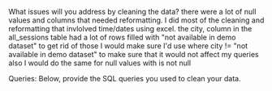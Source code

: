 What issues will you address by cleaning the data?
there were a lot of null values and columns that needed reformatting. 
I did most of the cleaning and reformatting that invlolved time/dates using excel.
the city, column in the all_sessions table had a lot of rows filled with "not available in demo dataset"
to get rid of those I would make sure I'd use
where city != "not available in demo dataset" to make sure that it would not affect my queries
also I would do the same for null values with is not null




Queries:
Below, provide the SQL queries you used to clean your data.
